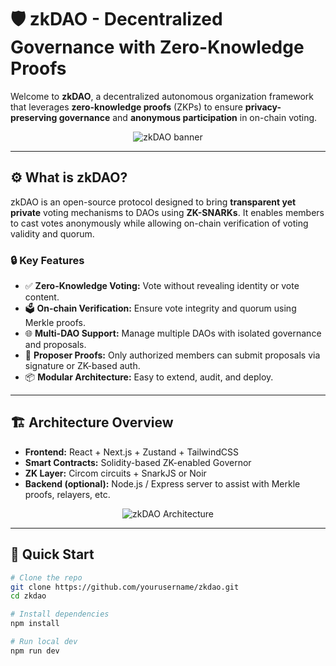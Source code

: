 # 🛡️ zkDAO - Decentralized Governance with Zero-Knowledge Proofs

Welcome to **zkDAO**, a decentralized autonomous organization framework that leverages **zero-knowledge proofs** (ZKPs) to ensure **privacy-preserving governance** and **anonymous participation** in on-chain voting.

<p align="center">
  <img src="https://raw.githubusercontent.com/yourusername/zkdao/main/public/zkdao-banner.png" alt="zkDAO banner" />
</p>

---

## ⚙️ What is zkDAO?

zkDAO is an open-source protocol designed to bring **transparent yet private** voting mechanisms to DAOs using **ZK-SNARKs**. It enables members to cast votes anonymously while allowing on-chain verification of voting validity and quorum.

### 🔒 Key Features

- ✅ **Zero-Knowledge Voting:** Vote without revealing identity or vote content.
- 🗳️ **On-chain Verification:** Ensure vote integrity and quorum using Merkle proofs.
- 🌐 **Multi-DAO Support:** Manage multiple DAOs with isolated governance and proposals.
- 🔐 **Proposer Proofs:** Only authorized members can submit proposals via signature or ZK-based auth.
- 📦 **Modular Architecture:** Easy to extend, audit, and deploy.

---

## 🏗️ Architecture Overview

- **Frontend:** React + Next.js + Zustand + TailwindCSS
- **Smart Contracts:** Solidity-based ZK-enabled Governor
- **ZK Layer:** Circom circuits + SnarkJS or Noir
- **Backend (optional):** Node.js / Express server to assist with Merkle proofs, relayers, etc.

<p align="center">
  <img src="https://raw.githubusercontent.com/yourusername/zkdao/main/docs/architecture-diagram.png" alt="zkDAO Architecture" />
</p>

---

## 🚀 Quick Start

```bash
# Clone the repo
git clone https://github.com/yourusername/zkdao.git
cd zkdao

# Install dependencies
npm install

# Run local dev
npm run dev
